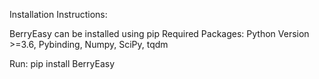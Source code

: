 Installation Instructions:

BerryEasy can be installed using pip
Required Packages:
Python Version >=3.6, Pybinding, Numpy, SciPy, tqdm

Run:
pip install BerryEasy
